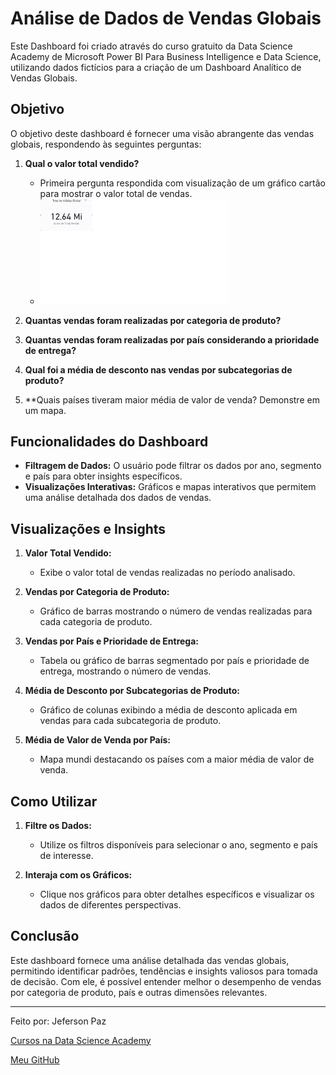 # Análise de Dados de Vendas Globais

Este Dashboard foi criado através do curso gratuito da Data Science Academy de Microsoft Power BI Para Business Intelligence e Data Science, utilizando dados fictícios para a criação de um Dashboard Analítico de Vendas Globais.

## Objetivo

O objetivo deste dashboard é fornecer uma visão abrangente das vendas globais, respondendo às seguintes perguntas:

1. **Qual o valor total vendido?**
   - Primeira pergunta respondida com visualização de um gráfico cartão para mostrar o valor total de vendas.
   - <img src="img/cartao.png" alt="Valor Total Vendido" width="300"/>

2. **Quantas vendas foram realizadas por categoria de produto?**
3. **Quantas vendas foram realizadas por país considerando a prioridade de entrega?**
4. **Qual foi a média de desconto nas vendas por subcategorias de produto?**
5. **Quais países tiveram maior média de valor de venda? Demonstre em um mapa.

## Funcionalidades do Dashboard

- **Filtragem de Dados:** O usuário pode filtrar os dados por ano, segmento e país para obter insights específicos.
- **Visualizações Interativas:** Gráficos e mapas interativos que permitem uma análise detalhada dos dados de vendas.

## Visualizações e Insights

1. **Valor Total Vendido:**
   - Exibe o valor total de vendas realizadas no período analisado.

2. **Vendas por Categoria de Produto:**
   - Gráfico de barras mostrando o número de vendas realizadas para cada categoria de produto.

3. **Vendas por País e Prioridade de Entrega:**
   - Tabela ou gráfico de barras segmentado por país e prioridade de entrega, mostrando o número de vendas.

4. **Média de Desconto por Subcategorias de Produto:**
   - Gráfico de colunas exibindo a média de desconto aplicada em vendas para cada subcategoria de produto.

5. **Média de Valor de Venda por País:**
   - Mapa mundi destacando os países com a maior média de valor de venda.

## Como Utilizar

1. **Filtre os Dados:**
   - Utilize os filtros disponíveis para selecionar o ano, segmento e país de interesse.

2. **Interaja com os Gráficos:**
   - Clique nos gráficos para obter detalhes específicos e visualizar os dados de diferentes perspectivas.

## Conclusão

Este dashboard fornece uma análise detalhada das vendas globais, permitindo identificar padrões, tendências e insights valiosos para tomada de decisão. Com ele, é possível entender melhor o desempenho de vendas por categoria de produto, país e outras dimensões relevantes.

---

Feito por: Jeferson Paz

[Cursos na Data Science Academy](https://www.datascienceacademy.com.br)

[Meu GitHub](https://github.com/jeferson-paz)
